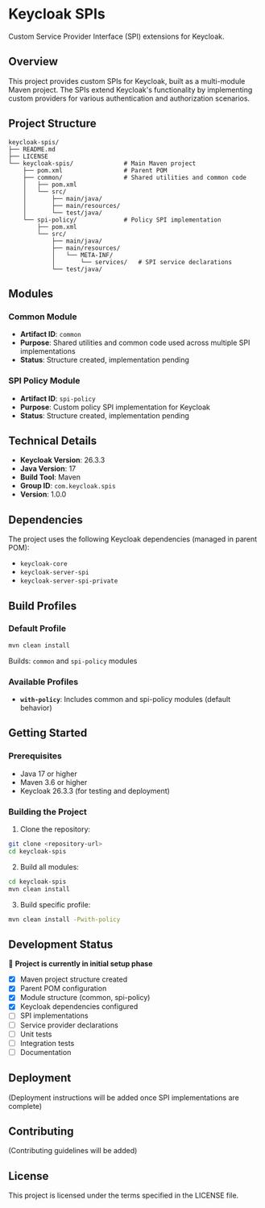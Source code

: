 # Keycloak SPIs

Custom Service Provider Interface (SPI) extensions for Keycloak.

## Overview

This project provides custom SPIs for Keycloak, built as a multi-module Maven project. The SPIs extend Keycloak's functionality by implementing custom providers for various authentication and authorization scenarios.

## Project Structure

```
keycloak-spis/
├── README.md
├── LICENSE
└── keycloak-spis/              # Main Maven project
    ├── pom.xml                 # Parent POM
    ├── common/                 # Shared utilities and common code
    │   ├── pom.xml
    │   └── src/
    │       ├── main/java/
    │       ├── main/resources/
    │       └── test/java/
    └── spi-policy/             # Policy SPI implementation
        ├── pom.xml
        └── src/
            ├── main/java/
            ├── main/resources/
            │   └── META-INF/
            │       └── services/   # SPI service declarations
            └── test/java/
```

## Modules

### Common Module

- **Artifact ID**: `common`
- **Purpose**: Shared utilities and common code used across multiple SPI implementations
- **Status**: Structure created, implementation pending

### SPI Policy Module

- **Artifact ID**: `spi-policy`
- **Purpose**: Custom policy SPI implementation for Keycloak
- **Status**: Structure created, implementation pending

## Technical Details

- **Keycloak Version**: 26.3.3
- **Java Version**: 17
- **Build Tool**: Maven
- **Group ID**: `com.keycloak.spis`
- **Version**: 1.0.0

## Dependencies

The project uses the following Keycloak dependencies (managed in parent POM):

- `keycloak-core`
- `keycloak-server-spi`
- `keycloak-server-spi-private`

## Build Profiles

### Default Profile

```bash
mvn clean install
```

Builds: `common` and `spi-policy` modules

### Available Profiles

- **`with-policy`**: Includes common and spi-policy modules (default behavior)

## Getting Started

### Prerequisites

- Java 17 or higher
- Maven 3.6 or higher
- Keycloak 26.3.3 (for testing and deployment)

### Building the Project

1. Clone the repository:

```bash
git clone <repository-url>
cd keycloak-spis
```

2. Build all modules:

```bash
cd keycloak-spis
mvn clean install
```

3. Build specific profile:

```bash
mvn clean install -Pwith-policy
```

## Development Status

🚧 **Project is currently in initial setup phase**

- [x] Maven project structure created
- [x] Parent POM configuration
- [x] Module structure (common, spi-policy)
- [x] Keycloak dependencies configured
- [ ] SPI implementations
- [ ] Service provider declarations
- [ ] Unit tests
- [ ] Integration tests
- [ ] Documentation

## Deployment

(Deployment instructions will be added once SPI implementations are complete)

## Contributing

(Contributing guidelines will be added)

## License

This project is licensed under the terms specified in the LICENSE file.
